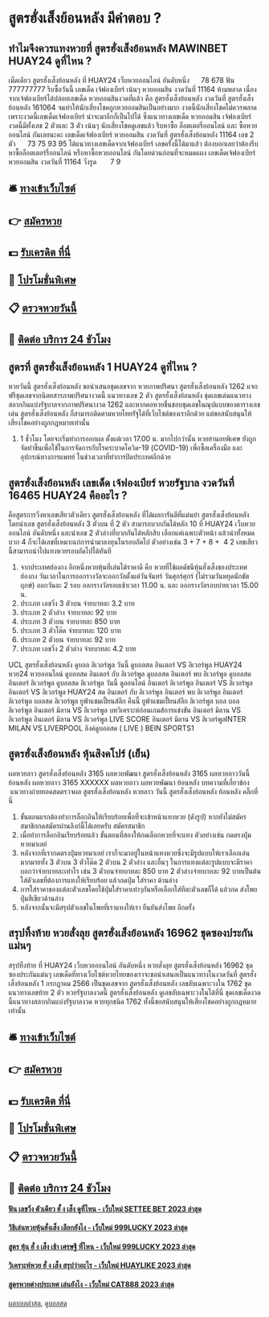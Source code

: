 # สูตรฮั่งเส็งย้อนหลัง มีคำตอบ ?
## ทำไมจึงควรแทงหวยที่ สูตรฮั่งเส็งย้อนหลัง MAWINBET HUAY24 ดูที่ไหน ?
เม็ดเดียว สูตรฮั่งเส็งย้อนหลัง ที่ HUAY24 เว็บหวยออนไลน์ อันดับหนึ่ง      78 678
ฟัน 777777777
รีบซื้อวันนี้ เลขเด็ด เจ้ฟองเบียร์ เน้นๆ หวยออมสิน งวดวันที่ 11164 ห้ามพลาด เนื่องจากเจ้ฟองเบียร์ได้ปล่อยเลขเด็ด หวยออมสินงวดที่แล้ว คือ สูตรฮั่งเส็งย้อนหลัง งวดวันที่ สูตรฮั่งเส็งย้อนหลัง 161064 จนทำให้นักเสี่ยงโชคถูกหวยออมสินเป็นอย่างมาก งวดนี้นักเสี่ยงโชคไม่ควรพลาด เพราะงวดนี้เลขเด็ดเจ้ฟองเบียร์ น่าจะมาอีกก็เป็นไปได้ ซึ่งแนวทางเลขเด็ด หวยออมสิน เจ้ฟองเบียร์ งวดนี้มีทั้งเลข 2 ตัวและ 3 ตัว เน้นๆ นักเสี่ยงโชคดูเลขแล้ว รีบหาซื้อ ล็อตเตอรี่ออนไลน์ และ ซื้อหวยออนไลน์ กันเลยนะคะ
เลขเด็ดเจ้ฟองเบียร์ หวยออมสิน งวดวันที่ สูตรฮั่งเส็งย้อนหลัง 11164
เลข 2 ตัว      73 75 93 95
ได้แนวทางเลขเด็ดจากเจ้ฟองเบียร์ เลขครั้งนี้ได้มาแล้ว ต้องบอกเลยว่าต้องรีบหาซื้อล็อตเตอร์รี่ออนไลน์ หรือหาซื้อหวยออนไลน์ กันโดยด่วนก่อนที่จะหมดแผง
เลขเด็ดเจ้ฟองเบียร์ หวยออมสิน งวดวันที่ 11164
วิ่งรูด       7 9

## 🛎 [ทางเข้าเว็บไซต์](https://bit.ly/3BG5bNw)
## 👉 [สมัครหวย](https://bit.ly/3BG5bNw)
## 💵 [รับเครดิต ที่นี่](https://bit.ly/3C3mvgS)
## 👑 [โปรโมชั่นพิเศษ](https://bit.ly/3C3mvgS)
## 📋 [ตรวจหวยวันนี้](https://bit.ly/3C3mvgS)
## 📱 [ติดต่อ บริการ 24 ชัวโมง](https://bit.ly/3C3mvgS)

## สูตรที่ สูตรฮั่งเส็งย้อนหลัง 1 HUAY24 ดูที่ไหน ?
หวยวันนี้ สูตรฮั่งเส็งย้อนหลัง ขอนำเสนอชุดเลขจาก หวยภาพปริศนา สูตรฮั่งเส็งย้อนหลัง 1262 แจกฟรีชุดเลขจากนิตยสารภาพปริศนางวดนี้ แนวทางเลข 2 ตัว สูตรฮั่งเส็งย้อนหลัง ชุดเลขเด่นแนวทางสลากกินแบ่งรัฐบาลจากภาพปริศนางวด 1262 และหากคอหวยชื่นชอบชุดเลขในณุปแบบของตารางเลขเด่น สูตรฮั่งเส็งย้อนหลัง ก็สามารถติดตามหวยไทยรัฐได้ที่เว็บไซต์ของเราอีกด้วย แต่ขอสนับสนุนให้เสี่ยงโชคอย่างถูกกฎหมายเท่านั้น
1. 1 ชั่วโมง โดยจะเริ่มทำการออกผล ตั้งแต่เวลา 17.00 น. มากไปกว่านั้น หวยฮานอยพิเศษ ยังถูกจัดทำขึ้นเพื่อใช้ในการจัดการกับโรคระบาดโควิด-19 (COVID-19) เพื่อซื้อเครื่องมือ และ อุปกรณ์ทางการแพทย์ ในช่วงเวลาที่ทำการปิดประเทศอีกด้วย

## สูตรฮั่งเส็งย้อนหลัง เลขเด็ด เจ้ฟองเบียร์ หวยรัฐบาล งวดวันที่ 16465 HUAY24 คืออะไร ?
คือสูตรการวิ่งหาเลขเสียวตัวเดียว สูตรฮั่งเส็งย้อนหลัง ที่ได้ผลการันตีที่แม่นยำ สูตรฮั่งเส็งย้อนหลัง โดยนำเลข สูตรฮั่งเส็งย้อนหลัง 3 ตัวบน ที่ 2 ตัว สามารถบวกกันได้หลัก 10 ที่ HUAY24 เว็บหวยออนไลน์ อันดับหนึ่ง และนำเลข 2 ตัวล่างที่บวกกันได้หลักสิบ เลือกแค่เฉพาะตัวหน้า แล้วนำทั้งหมดบวก 4 ก็จะได้เลขที่เหมาะแก่การนำมาลงทุนในรอบถัดไป
ตัวอย่างเช่น
3 + 7 + 8 +  4 2 เลขเสียวนี้สามารถนำไปแทงหวยรอบถัดไปได้ทันที
1. จากประเทศฮ่องกง อีกหนึ่งหวยหุ้นที่เล่นได้ราคาดี คือ หวยที่ใช้ผลดัชนีหุ้นฮั่งเส็งของประเทศฮ่องกง วันเวลาในการออกรางวัลจะออกวัลตั้งแต่วันจันทร์ วันศุกร์ศุกร์ (ไม่รวมวันหยุดนักขัตฤกษ์) ออกวันละ 2 รอบ ออกรางวัลรอบเช้าเวลา 11.00 น. และ ออกรางวัลรอบบ่ายเวลา 15.00 น.
2. ประเภท เลขวิ่ง 3 ตัวบน จ่ายบาทละ 3.2 บาท
3. ประเภท 2 ตัวล่าง จ่ายบาทละ 92 บาท
4. ประเภท 3 ตัวบน จ่ายบาทละ 850 บาท
5. ประเภท 3 ตัวโต๊ด จ่ายบาทละ 120 บาท
6. ประเภท 2 ตัวบน จ่ายบาทละ 92 บาท
7. ประเภท เลขวิ่ง 2 ตัวล่าง จ่ายบาทละ 4.2 บาท

UCL สูตรฮั่งเส็งย้อนหลัง ดูบอล ลิเวอร์พูล วันนี้ ดูบอลสด อินเตอร์ VS ลิเวอร์พูล HUAY24 หวย24 หวยออนไลน์ ดูบอลสด อินเตอร์ กับ ลิเวอร์พูล ดูบอลสด อินเตอร์ พบ ลิเวอร์พูล ดูบอลสด อินเตอร์ ลิเวอร์พูล ดูบอลสด ลิเวอร์พูล วันนี้ ดูออนไลน์ อินเตอร์ ลิเวอร์พูล อินเตอร์ VS ลิเวอร์พูล อินเตอร์ VS ลิเวอร์พูล HUAY24 สด อินเตอร์ กับ ลิเวอร์พูล อินเตอร์ พบ ลิเวอร์พูล อินเตอร์ ลิเวอร์พูล บอลสด ลิเวอร์พูล ยูฟ่าแชมเปี้ยนส์ลีก คืนนี้ ยูฟ่าแชมเปี้ยนส์ลีก ลิเวอร์พูล บอล บอล ลิเวอร์พูล
อินเตอร์ มิลาน VS ลิเวอร์พูล
บทวิเคราะห์ก่อนเกมส์การแข่งขัน อินเตอร์ มิลาน VS ลิเวอร์พูล
อินเตอร์ มิลาน VS ลิเวอร์พูล
LIVE SCORE อินเตอร์ มิลาน VS ลิเวอร์พูลINTER MILAN VS LIVERPOOL
ลิงค์ดูบอลสด ( LIVE )
 BEIN SPORTS1 

## สูตรฮั่งเส็งย้อนหลัง หุ้นสิงคโปร์ (เย็น)
ผลหวยลาว สูตรฮั่งเส็งย้อนหลัง 3165 ผลหวยพัฒนา สูตรฮั่งเส็งย้อนหลัง 3165 ผลหวยลาววันนี้ ย้อนหลัง
ผลหวยลาว 3165 XXXXXX
 ผลหวยลาว ผลหวยพัฒนา ย้อนหลัง 
บทความที่เกี่ยวข้อง
 แนวทางถ่ายทอดสดตรวจผล สูตรฮั่งเส็งย้อนหลัง หวยลาว วันนี้ สูตรฮั่งเส็งย้อนหลัง ย้อนหลัง คลิ๊กที่นี่  
1. ขั้นตอนแรกต้องทำการล็อกอินให้เรียบร้อยเพื่อที่จะเข้าหน้าแทงหวย (ดังรูป) หากยังไม่สมัครสมาชิกกดสมัครผ่านลิงก์นี้ได้เลยครับ สมัครสมาชิก
2. เมื่อทำการล็อกอินเรียบร้อยแล้ว ขั้นตอนที่สองให้กดเลือกหวยที่จะแทง ตัวอย่างเช่น กดตรงปุ่มหวยมาเลย์
3. หลังจากที่เรากดตรงปุ่มหวยมาเลย์ เราก็จะมาอยู่ในหน้าแทงหวยซึ่งจะมีรูปแบบให้เราเลือกเล่นมากมายทั้ง 3 ตัวบน 3 ตัวโต๊ด 2 ตัวบน 2 ตัวล่าง และอื่นๆ ในการแทงแต่ละรูปแบบจะมีราคาบอกว่าจ่ายบาทละเท่าไร เช่น 3 ตัวบนจ่ายบาทละ 850 บาท 2 ตัวล่างจ่ายบาทละ 92 บาทเป็นต้น ใส่ตัวเลขที่ต้องการแทงให้เรียบร้อย แล้วกดปุ่ม ใส่ราคา ด้านล่าง
4. การใส่ราคาของแต่ละตัวเลขโดยใช้ปุ่มใส่ราคาเท่าๆกันหรือเลือกใส่ทีละตัวเลขก็ได้ แล้วกด ส่งโพย ปุ่มสีเขียวด้านล่าง
5. หลังจากนั้นจะมีสรุปตัวเลขในโพยที่เราแทงให้เรา ยืนยันส่งโพย อีกครั้ง

## สรุปทิ้งท้าย หวยสั่งลุย สูตรฮั่งเส็งย้อนหลัง 16962 ชุดซองประกันแม่นๆ
สรุปทิ้งท้าย ที่ HUAY24 เว็บหวยออนไลน์ อันดับหนึ่ง หวยสั่งลุย สูตรฮั่งเส็งย้อนหลัง 16962 ชุดซองประกันแม่นๆ เลขเด็ดที่ทางเว็บไซต์หวยไทยของเราจะขอนำเสนอเป็นแนวทางในงวดวันที่ สูตรฮั่งเส็งย้อนหลัง 1 กรกฎาคม 2566 เป็นชุดเลขจาก สูตรฮั่งเส็งย้อนหลัง เลขลับเฉพาะวงใน 1762 ชุดแนวทางเลขท้าย 2 ตัว หวยรัฐบาลงวดนี้ สูตรฮั่งเส็งย้อนหลัง ดูเลขลับเฉพาะวงในได้ที่นี่ ชุดเลขเด็ดงวดนี้แนวทางสลากกินแบ่งรัฐบาลงวด หวยทุกชนิด 1762 ทั้งนี้ขอสนับสนุนให้เสี่ยงโชคอย่างถูกกฎหมายเท่านั้น

## 🛎 [ทางเข้าเว็บไซต์](https://bit.ly/3BG5bNw)
## 👉 [สมัครหวย](https://bit.ly/3BG5bNw)
## 💵 [รับเครดิต ที่นี่](https://bit.ly/3C3mvgS)
## 👑 [โปรโมชั่นพิเศษ](https://bit.ly/3C3mvgS)
## 📋 [ตรวจหวยวันนี้](https://bit.ly/3C3mvgS)
## 📱 [ติดต่อ บริการ 24 ชัวโมง](https://bit.ly/3C3mvgS)

#### [ฟัน เลขวิ่ง ตัวเดียว ฮั้ ง เส็ง ดูที่ไหน - เว็บใหม่ SETTEE BET 2023 ล่าสุด](https://atom.io/themes/ฟัน%20เลขวิ่ง%20ตัวเดียว%20ฮั้%20ง%20เส็ง%20ดูที่ไหน%20-%20เว็บใหม่%20settee%20bet%202023%20ล่าสุด)
#### [วิธีเล่นหวยหุ้นฮั่งเส็ง เลือกยังไง - เว็บใหม่ 999LUCKY 2023 ล่าสุด](https://atom.io/themes/วิธีเล่นหวยหุ้นฮั่งเส็ง%20เลือกยังไง%20-%20เว็บใหม่%20999lucky%202023%20ล่าสุด)
#### [สูตร หุ้น ฮั่ ง เส็ง เช้า เศรษฐี ที่ไหน - เว็บใหม่ 999LUCKY 2023 ล่าสุด](https://atom.io/themes/สูตร%20หุ้น%20ฮั่%20ง%20เส็ง%20เช้า%20เศรษฐี%20ที่ไหน%20-%20เว็บใหม่%20999lucky%202023%20ล่าสุด)
#### [วิเคราะห์หวย ฮั่ ง เส็ง สรุปว่าอะไร - เว็บใหม่ HUAYLIKE 2023 ล่าสุด](https://atom.io/themes/วิเคราะห์หวย%20ฮั่%20ง%20เส็ง%20สรุปว่าอะไร%20-%20เว็บใหม่%20huaylike%202023%20ล่าสุด)
#### [สูตรหวยต่างประเทศ เล่นยังไง - เว็บใหม่ CAT888 2023 ล่าสุด](https://atom.io/themes/สูตรหวยต่างประเทศ%20เล่นยังไง%20-%20เว็บใหม่%20cat888%202023%20ล่าสุด)

[ผลบอลล่าสุด](https://siamsport.tv "ผลบอลล่าสุด"), [ดูบอลสด](https://siamsport.tv/ดูบอลสด "ดูบอลสด")